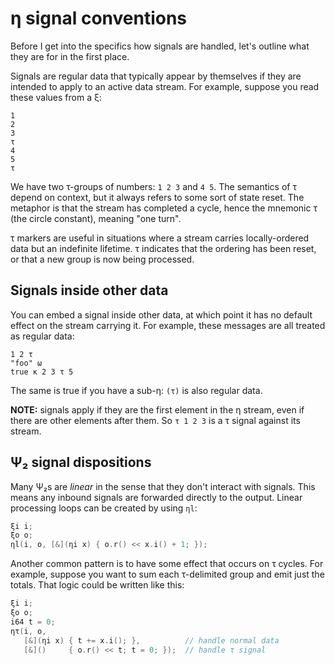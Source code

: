 # η signal conventions
Before I get into the specifics how signals are handled, let's outline what they are for in the first place.

Signals are regular data that typically appear by themselves if they are intended to apply to an active data stream. For example, suppose you read these values from a ξ:

```
1
2
3
τ
4
5
τ
```

We have two τ-groups of numbers: `1 2 3` and `4 5`. The semantics of τ depend on context, but it always refers to some sort of state reset. The metaphor is that the stream has completed a cycle, hence the mnemonic τ (the circle constant), meaning "one turn".

τ markers are useful in situations where a stream carries locally-ordered data but an indefinite lifetime. τ indicates that the ordering has been reset, or that a new group is now being processed.


## Signals inside other data
You can embed a signal inside other data, at which point it has no default effect on the stream carrying it. For example, these messages are all treated as regular data:

```
1 2 τ
"foo" ω
true κ 2 3 τ 5
```

The same is true if you have a sub-η: `(τ)` is also regular data.

**NOTE:** signals apply if they are the first element in the η stream, even if there are other elements after them. So `τ 1 2 3` is a τ signal against its stream.


## Ψ₂ signal dispositions
Many Ψ₂s are _linear_ in the sense that they don't interact with signals. This means any inbound signals are forwarded directly to the output. Linear processing loops can be created by using `ηl`:

```cpp
ξi i;
ξo o;
ηl(i, o, [&](ηi x) { o.r() << x.i() + 1; });
```

Another common pattern is to have some effect that occurs on τ cycles. For example, suppose you want to sum each τ-delimited group and emit just the totals. That logic could be written like this:

```cpp
ξi i;
ξo o;
i64 t = 0;
ητ(i, o,
   [&](ηi x) { t += x.i(); },          // handle normal data
   [&]()     { o.r() << t; t = 0; });  // handle τ signal
```
